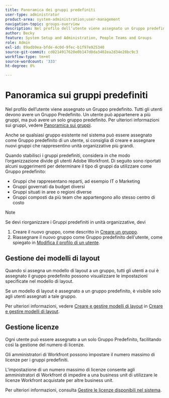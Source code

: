 ```yaml
---
title: Panoramica dei gruppi predefiniti
user-type: administrator
product-area: system-administration;user-management
navigation-topic: groups-overview
description: Nel profilo dell’utente viene assegnato un Gruppo predefinito. Tutti gli utenti devono avere un Gruppo Predefinito.
author: Becky
feature: System Setup and Administration, People Teams and Groups
role: Admin
exl-id: 89adb9ea-bfde-4c0d-9fec-b1f97e925340
source-git-commit: cd0214917620e0b147d0da3402ea2d34e28bc9c3
workflow-type: tm+mt
source-wordcount: '333'
ht-degree: 0%

---
```


# Panoramica sui gruppi predefiniti

Nel profilo dell’utente viene assegnato un Gruppo predefinito. Tutti gli utenti devono avere un Gruppo Predefinito. Un utente può appartenere a più gruppi, ma può avere un solo gruppo predefinito. Per ulteriori informazioni sui gruppi, vedere [Panoramica sui gruppi](../../../administration-and-setup/manage-groups/groups-overview/groups.md).

Anche se qualsiasi gruppo esistente nel sistema può essere assegnato come Gruppo predefinito di un utente, si consiglia di creare e assegnare nuovi gruppi che rappresentino unità organizzative più grandi.

Quando stabilisci i gruppi predefiniti, considera in che modo l’organizzazione divide gli utenti Adobe Workfront. Di seguito sono riportati alcuni suggerimenti per determinare il tipo di gruppi da utilizzare come Gruppo predefinito:

* Gruppi che rappresentano reparti, ad esempio IT o Marketing
* Gruppi governati da budget diversi
* Gruppi situati in aree o regioni diverse
* Gruppi composti da più team che appartengono allo stesso centro di costo

>[!NOTE]
>
>Se devi riorganizzare i Gruppi predefiniti in unità organizzative, devi
>
>1. Creare il nuovo gruppo, come descritto in [Creare un gruppo](../../../administration-and-setup/manage-groups/create-and-manage-groups/create-a-group.md).
>1. Riassegnare il nuovo gruppo come Gruppo predefinito dell&#39;utente, come spiegato in [Modifica il profilo di un utente](../../../administration-and-setup/add-users/create-and-manage-users/edit-a-users-profile.md).

## Gestione dei modelli di layout

Quando si assegna un modello di layout a un gruppo, tutti gli utenti a cui è assegnato il gruppo predefinito possono visualizzare le impostazioni specificate nel modello di layout.

Se un modello di layout è assegnato a un gruppo predefinito, è visibile solo agli utenti assegnati a tale gruppo.

Per ulteriori informazioni, vedere [Creare e gestire modelli di layout](../../../administration-and-setup/customize-workfront/use-layout-templates/create-and-manage-layout-templates.md) in [Creare e gestire modelli di layout](../../../administration-and-setup/customize-workfront/use-layout-templates/create-and-manage-layout-templates.md).

## Gestione licenze

Ogni utente può essere assegnato a un solo Gruppo Predefinito, facilitando così la gestione del numero di licenze.

Gli amministratori di Workfront possono impostare il numero massimo di licenze per i gruppi predefiniti.

L&#39;impostazione di un numero massimo di licenze consente agli amministratori di Workfront di impedire a una business unit di utilizzare le licenze Workfront acquistate per altre business unit.

Per ulteriori informazioni, consulta [Gestire le licenze disponibili nel sistema](../../../administration-and-setup/get-started-wf-administration/manage-available-licenses-in-your-system.md).
